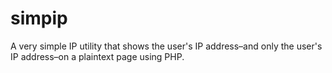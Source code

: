 simpip
=========
A very simple IP utility that shows the user's IP address–and only the user's IP address–on a plaintext page using PHP.